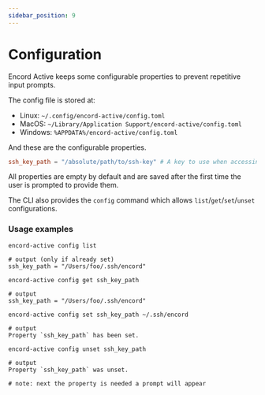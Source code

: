 ```yaml
---
sidebar_position: 9
---
```


# Configuration

Encord Active keeps some configurable properties to prevent repetitive input prompts.

The config file is stored at:

- Linux: `~/.config/encord-active/config.toml`
- MacOS: `~/Library/Application Support/encord-active/config.toml`
- Windows: `%APPDATA%/encord-active/config.toml`

And these are the configurable properties.

```toml
ssh_key_path = "/absolute/path/to/ssh-key" # A key to use when accessing Encord projects
```

All properties are empty by default and are saved after the first time the user is prompted to provide them.

The CLI also provides the `config` command which allows `list`/`get`/`set`/`unset` configurations.

### Usage examples

```shell
encord-active config list

# output (only if already set)
ssh_key_path = "/Users/foo/.ssh/encord"
```

```shell
encord-active config get ssh_key_path

# output
ssh_key_path = "/Users/foo/.ssh/encord"
```

```shell
encord-active config set ssh_key_path ~/.ssh/encord

# output
Property `ssh_key_path` has been set.
```

```shell
encord-active config unset ssh_key_path

# output
Property `ssh_key_path` was unset.

# note: next the property is needed a prompt will appear
```
